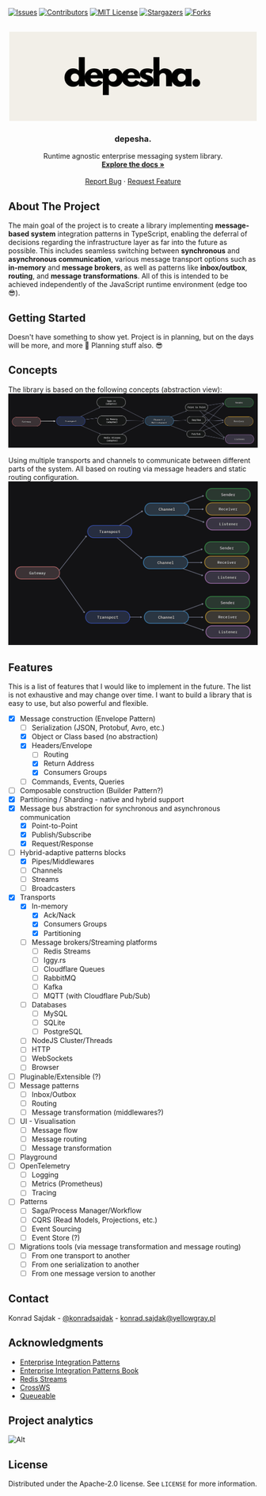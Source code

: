 [![Issues][issues-shield]][issues-url]
[![Contributors][contributors-shield]][contributors-url]
[![MIT License][license-shield]][license-url]
[![Stargazers][stars-shield]][stars-url]
[![Forks][forks-shield]][forks-url]


<!-- PROJECT LOGO -->
<br />
<div align="center">
  <a href="https://github.com/KonradSajdak/depesha">
    <img src="images/logo.jpg" alt="Logo" width="500">
  </a>

<h3 align="center">depesha.</h3>

  <p align="center">
    Runtime agnostic enterprise messaging system library. 
    <br />
    <a href="https://github.com/KonradSajdak/depesha"><strong>Explore the docs »</strong></a>
    <br />
    <br />
    <a href="https://github.com/KonradSajdak/depesha/issues">Report Bug</a>
    ·
    <a href="https://github.com/KonradSajdak/depesha/issues">Request Feature</a>
  </p>
</div>

<!-- ABOUT THE PROJECT -->

## About The Project

The main goal of the project is to create a library implementing __message-based system__ integration patterns in TypeScript, enabling the deferral of decisions regarding the infrastructure layer as far into the future as possible. This includes seamless switching between __synchronous__ and __asynchronous communication__, various message transport options such as __in-memory__ and __message brokers__, as well as patterns like __inbox/outbox__, __routing__, and __message transformations__. All of this is intended to be achieved independently of the JavaScript runtime environment (edge too 😎).


<!-- GETTING STARTED -->
## Getting Started

Doesn't have something to show yet. Project is in planning, but on the days will be more, and more 🎉 Planning stuff also. 😎

<!-- CONCEPTS -->
## Concepts

The library is based on the following concepts (abstraction view):
<img src="images/core-concept.png" />

Using multiple transports and channels to communicate between different parts of the system. All based on routing via message headers and static routing configuration.
<img src="images/core-concept-gateway.png" />

<!-- FEATURES -->
## Features

This is a list of features that I would like to implement in the future. The list is not exhaustive and may change over time. I want to build a library that is easy to use, but also powerful and flexible.

- [X] Message construction (Envelope Pattern) 
  - [ ] Serialization (JSON, Protobuf, Avro, etc.)
  - [X] Object or Class based (no abstraction)
  - [X] Headers/Envelope
    - [ ] Routing
    - [X] Return Address
    - [X] Consumers Groups
  - [ ] Commands, Events, Queries
- [ ] Composable construction (Builder Pattern?)
- [X] Partitioning / Sharding - native and hybrid support 
- [X] Message bus abstraction for synchronous and asynchronous communication
  - [X] Point-to-Point
  - [X] Publish/Subscribe
  - [X] Request/Response
- [ ] Hybrid-adaptive patterns blocks
  - [X] Pipes/Middlewares
  - [ ] Channels
  - [ ] Streams
  - [ ] Broadcasters 
- [X] Transports
  - [X] In-memory
    - [X] Ack/Nack
    - [X] Consumers Groups
    - [X] Partitioning
  - [ ] Message brokers/Streaming platforms
    - [ ] Redis Streams
    - [ ] Iggy.rs
    - [ ] Cloudflare Queues
    - [ ] RabbitMQ
    - [ ] Kafka
    - [ ] MQTT (with Cloudflare Pub/Sub)
  - [ ] Databases
    - [ ] MySQL 
    - [ ] SQLite
    - [ ] PostgreSQL
  - [ ] NodeJS Cluster/Threads
  - [ ] HTTP
  - [ ] WebSockets
  - [ ] Browser
- [ ] Pluginable/Extensible (?)
- [ ] Message patterns
  - [ ] Inbox/Outbox
  - [ ] Routing
  - [ ] Message transformation (middlewares?)
- [ ] UI - Visualisation
  - [ ] Message flow
  - [ ] Message routing
  - [ ] Message transformation
- [ ] Playground
- [ ] OpenTelemetry
  - [ ] Logging
  - [ ] Metrics (Prometheus)
  - [ ] Tracing
- [ ] Patterns
  - [ ] Saga/Process Manager/Workflow
  - [ ] CQRS (Read Models, Projections, etc.)
  - [ ] Event Sourcing
  - [ ] Event Store (?)
- [ ] Migrations tools (via message transformation and message routing)
  - [ ] From one transport to another
  - [ ] From one serialization to another
  - [ ] From one message version to another 

<!-- CONTACT -->
## Contact

Konrad Sajdak - [@konradsajdak](https://twitter.com/konradsajdak) - konrad.sajdak@yellowgray.pl

<!-- ACKNOWLEDGMENTS -->
## Acknowledgments

* [Enterprise Integration Patterns](https://www.enterpriseintegrationpatterns.com/)
* [Enterprise Integration Patterns Book](https://www.amazon.com/o/asin/0321200683/ref=nosim/enterpriseint-20)
* [Redis Streams](https://redis.io/docs/data-types/streams/)
* [CrossWS](https://crossws.unjs.io/)
* [Queueable](https://slikts.github.io/queueable/)



<!-- MARKDOWN LINKS & IMAGES -->
<!-- https://www.markdownguide.org/basic-syntax/#reference-style-links -->
[contributors-shield]: https://img.shields.io/github/contributors/KonradSajdak/depesha.svg
[contributors-url]: https://github.com/KonradSajdak/depesha/graphs/contributors
[forks-shield]: https://img.shields.io/github/forks/KonradSajdak/depesha.svg?
[forks-url]: https://github.com/KonradSajdak/depesha/network/members
[stars-shield]: https://img.shields.io/github/stars/KonradSajdak/depesha
[stars-url]: https://github.com/KonradSajdak/depesha/stargazers
[issues-shield]: https://img.shields.io/github/issues/KonradSajdak/depesha
[issues-url]: https://github.com/KonradSajdak/depesha/issues
[license-shield]: https://img.shields.io/github/license/KonradSajdak/depesha
[license-url]: https://github.com/KonradSajdak/depesha/blob/main/LICENSE

## Project analytics
![Alt](https://repobeats.axiom.co/api/embed/2b5d159c744e820476f0db506df5c77afe22ccdd.svg "Repobeats analytics image")

<!-- LICENSE -->
## License

Distributed under the Apache-2.0 license. See `LICENSE` for more information.
